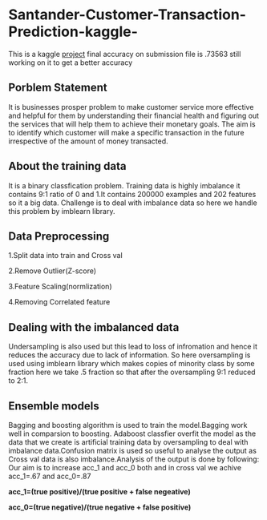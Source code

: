 # Santander-Customer-Transaction-Prediction-kaggle-
This is a kaggle [project](https://www.kaggle.com/nikitaomare/kernela4cb13745e) final accuracy on submission file is .73563 still working on it to get a better accuracy
## Porblem Statement
It is businesses prosper problem to make customer service more effective and helpful for them by understanding their financial health and figuring out the services that will help them  to achieve their monetary goals. The aim is to identify which customer will make a specific transaction in the future irrespective of the amount of money transacted.

## About the training data
It is a binary classfication problem. Training data is highly imbalance it contains 9:1 ratio of 0 and 1.It contains 200000 examples 
and 202 features so it a big data. Challenge is to deal with imbalance data so here we handle this problem by imblearn library.

## Data Preprocessing
1.Split data into train and Cross val

2.Remove Outlier(Z-score)

3.Feature Scaling(normlization)

4.Removing Correlated feature

## Dealing with the imbalanced data
Undersampling is also used but this lead to loss of infromation and hence it reduces the accuracy due to lack of information. So here oversampling is used using imblearn library which makes copies of minority class by some fraction here we take .5 fraction so that after the oversampling 9:1 reduced to 2:1.

## Ensemble models
Bagging and boosting algorithm is used to train the model.Bagging work well in comparsion to boosting. Adaboost classfier overfit
the model as the data that we create is artificial training data by oversampling to deal with imbalance data.Confusion matrix is used so 
useful to analyse the output as Cross val data is also imbalance.Analysis of the output is done by following:
Our aim is to increase acc_1 and acc_0 both and in cross val we achive acc_1=.67 and acc_0=.87 

**acc_1=(true positive)/(true positive + false negeative)**

**acc_0=(true negative)/(true negative + false positive)**



